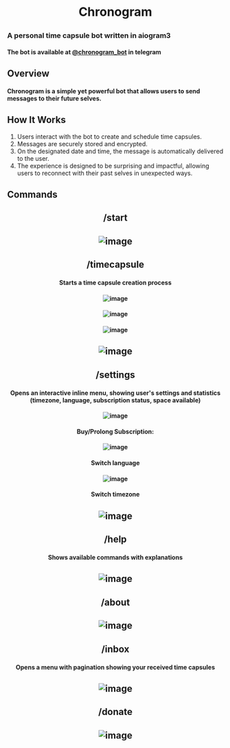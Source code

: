 # <p align="center">Chronogram</p>
### A personal time capsule bot written in aiogram3

#### <b>The bot is available at [@chronogram_bot](https://t.me/chronogram_bot) in telegram </b>

## Overview

#### Chronogram is a simple yet powerful bot that allows users to send messages to their future selves.

## How It Works

1. Users interact with the bot to create and schedule time capsules.
2. Messages are securely stored and encrypted.
3. On the designated date and time, the message is automatically delivered to the user.
4. The experience is designed to be surprising and impactful, allowing users to reconnect with their past selves in unexpected ways.

## Commands
## <p align="center">/start</p>

## <p align="center">![image](https://github.com/alexanderchainsaw/Chronogram/blob/main/demo/start.png?raw=true)</p>

## <p align="center">/timecapsule</p>
#### <p align="center">Starts a time capsule creation process</p>
#### <p align="center">![image](https://github.com/alexanderchainsaw/Chronogram/blob/main/demo/timecapsule_1.png?raw=true)</p>

#### <p align="center">![image](https://github.com/alexanderchainsaw/Chronogram/blob/main/demo/timecapsule_2.png?raw=true)</p>

#### <p align="center">![image](https://github.com/alexanderchainsaw/Chronogram/blob/main/demo/timecapsule_3.png?raw=true)</p>

## <p align="center">![image](https://github.com/alexanderchainsaw/Chronogram/blob/main/demo/timecapsule_4.png?raw=true)</p>

## <p align="center"> /settings</p>
#### <p align="center">Opens an interactive inline menu, showing user's settings and statistics (timezone, language, subscription status, space available)</p>
#### <p align="center"> ![image](https://github.com/alexanderchainsaw/Chronogram/blob/main/demo/settings_1.png?raw=true)</p>
#### <p align="center">Buy/Prolong Subscription:</p>
#### <p align="center"> ![image](https://github.com/alexanderchainsaw/Chronogram/blob/main/demo/settings_2.png?raw=true)</p>
#### <p align="center">Switch language</p>
#### <p align="center">![image](https://github.com/alexanderchainsaw/Chronogram/blob/main/demo/settings_3.png?raw=true)</p>
#### <p align="center">Switch timezone</p>
## <p align="center">![image](https://github.com/alexanderchainsaw/Chronogram/blob/main/demo/settings_4.png?raw=true)</p>



##  <p align="center">/help</p>
#### <p align="center">Shows available commands with explanations</p>
## <p align="center">![image](https://github.com/alexanderchainsaw/Chronogram/blob/main/demo/help.png?raw=true)</p>

##  <p align="center">/about</p>
## <p align="center">![image](https://github.com/alexanderchainsaw/Chronogram/blob/main/demo/about.png?raw=true)</p>

##  <p align="center">/inbox</p>
#### <p align="center">Opens a menu with pagination showing your received time capsules</p>
## <p align="center">![image](https://github.com/alexanderchainsaw/Chronogram/blob/main/demo/inbox.png?raw=true)</p>

##  <p align="center">/donate</p>
## <p align="center">![image](https://github.com/alexanderchainsaw/Chronogram/blob/main/demo/donate.png?raw=true)</p>



